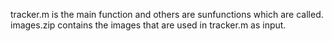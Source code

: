 tracker.m is the main function and others are sunfunctions which are called.
images.zip contains the images that are used in tracker.m as input.
